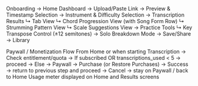 Onboarding → Home Dashboard
    → Upload/Paste Link
        → Preview & Timestamp Selection
            → Instrument & Difficulty Selection
                → Transcription Results
                    ↳ Tab View
                    ↳ Chord Progression View (with Song Form Row)
                    ↳ Strumming Pattern View
                     ↳ Scale Suggestions View
                         → Practice Tools
                             ↳ Key Transpose Control (±12 semitones)
                            → Solo Breakdown Mode
                                → Save/Share
                                    → Library

Paywall / Monetization Flow
    From Home or when starting Transcription
        → Check entitlement/quota
            → If subscribed OR transcriptions_used < 5
                → proceed
            → Else
                → Paywall
                    → Purchase (or Restore Purchases)
                        → Success → return to previous step and proceed
                        → Cancel → stay on Paywall / back to Home
    Usage meter displayed on Home and Results screens